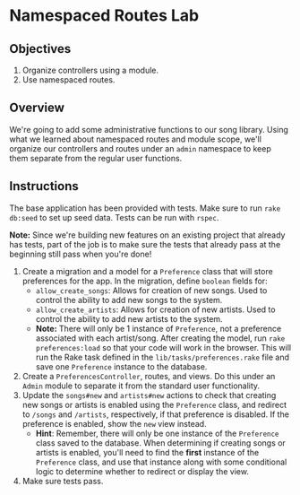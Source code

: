 # Namespaced Routes Lab

## Objectives

1. Organize controllers using a module.
2. Use namespaced routes.

## Overview

We're going to add some administrative functions to our song library.
Using what we learned about namespaced routes and module scope, we'll
organize our controllers and routes under an `admin` namespace to keep
them separate from the regular user functions.

## Instructions

The base application has been provided with tests. Make sure to run
`rake db:seed` to set up seed data. Tests can be run with `rspec`.

**Note:** Since we're building new features on an existing project that
already has tests, part of the job is to make sure the tests that
already pass at the beginning still pass when you're done!

1. Create a migration and a model for a `Preference` class that will store
   preferences for the app. In the migration, define `boolean` fields for:
   - `allow_create_songs`: Allows for creation of new songs. Used to control
     the ability to add new songs to the system.
   - `allow_create_artists`: Allows for creation of new artists. Used to control
     the ability to add new artists to the system.
   - **Note:** There will only be 1 instance of `Preference`, not a preference
     associated with each artist/song. After creating the model, run
     `rake preferences:load` so that your code will work in the browser. This
     will run the Rake task defined in the `lib/tasks/preferences.rake` file and
     save one `Preference` instance to the database.
2. Create a `PreferencesController`, routes, and views. Do this under an `Admin`
   module to separate it from the standard user functionality.
3. Update the `songs#new` and `artists#new` actions to check that creating new
   songs or artists is enabled using the `Preference` class, and redirect to
   `/songs` and `/artists`, respectively, if that preference is disabled. If the
   preference is enabled, show the `new` view instead.
   - **Hint**: Remember, there will only be one instance of the `Preference`
     class saved to the database. When determining if creating songs or artists
     is enabled, you'll need to find the **first** instance of the `Preference`
     class, and use that instance along with some conditional logic to determine
     whether to redirect or display the view.
4. Make sure tests pass.
